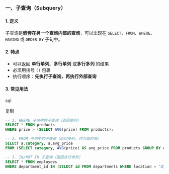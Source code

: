 
### 一、子查询（Subquery）

#### 1. 定义

子查询是**嵌套在另一个查询内部的查询**，可以出现在 `SELECT`、`FROM`、`WHERE`、`HAVING` 或 `ORDER BY` 子句中。

#### 2. 特点

- 可以返回 ​**单行单列**、**多行单列**​ 或 ​**多行多列**​ 的结果
- 必须用括号 `()` 包裹
- 执行顺序：​**先执行子查询，再执行外部查询**​

#### 3. 常见用法

sql

复制

```sql
-- 1. WHERE 子句中的子查询（返回单列）
SELECT * FROM products 
WHERE price > (SELECT AVG(price) FROM products);

-- 2. FROM 子句中的子查询（返回多列，作为临时表）
SELECT a.category, a.avg_price 
FROM (SELECT category, AVG(price) AS avg_price FROM products GROUP BY category) a;

-- 3. IN/NOT IN 子查询（返回多行单列）
SELECT * FROM employees 
WHERE department_id IN (SELECT id FROM departments WHERE location = '北京');
```
